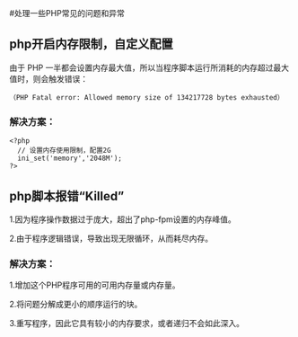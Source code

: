 
#处理一些PHP常见的问题和异常

## php开启内存限制，自定义配置
由于 PHP 一半都会设置内存最大值，所以当程序脚本运行所消耗的内存超过最大值时，则会触发错误：
```
（PHP Fatal error: Allowed memory size of 134217728 bytes exhausted）
```

### 解决方案：
```
<?php
  // 设置内存使用限制，配置2G
  ini_set('memory','2048M');
?>
```

## php脚本报错“Killed”

1.因为程序操作数据过于庞大，超出了php-fpm设置的内存峰值。

2.由于程序逻辑错误，导致出现无限循环，从而耗尽内存。

### 解决方案：

1.增加这个PHP程序可用的可用内存量或内存量。

2.将问题分解成更小的顺序运行的块。

3.重写程序，因此它具有较小的内存要求，或者递归不会如此深入。
